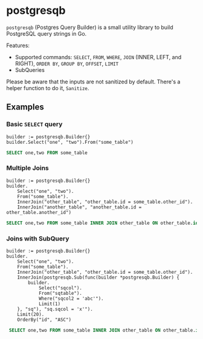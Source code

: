# postgresqb

`postgresqb` (Postgres Query Builder) is a small utility library to build PostgreSQL query strings in Go.

Features:

- Supported commands: `SELECT`, `FROM`, `WHERE`, `JOIN` (INNER, LEFT, and RIGHT), `ORDER BY`, `GROUP BY`, `OFFSET`, `LIMIT`
- SubQueries

Please be aware that the inputs are not sanitized by default. There's a helper function to do it, `Sanitize`.

## Examples

### Basic `SELECT` query

```golang
builder := postgresqb.Builder{}
builder.Select("one", "two").From("some_table")
```

```sql
SELECT one,two FROM some_table
```

### Multiple Joins

```golang
builder := postgresqb.Builder{}
builder.
    Select("one", "two").
    From("some_table").
    InnerJoin("other_table", "other_table.id = some_table.other_id").
	InnerJoin("another_table", "another_table.id = other_table.another_id")
```

```sql
SELECT one,two FROM some_table INNER JOIN other_table ON other_table.id = some_table.other_id INNER JOIN another_table ON another_table.id = other_table.another_id 
```

### Joins with SubQuery

```golang
builder := postgresqb.Builder{}
builder.
    Select("one", "two").
    From("some_table").
    InnerJoin("other_table", "other_table.id = some_table.other_id").
    InnerJoin(postgresqb.Sub(func(builder *postgresqb.Builder) {
        builder.
            Select("sqcol").
            From("sqtable").
            Where("sqcol2 = 'abc'").
            Limit(1)
    }, "sq"), "sq.sqcol = 'x'").
    Limit(20).
    OrderBy("id", "ASC")
```

```sql
 SELECT one,two FROM some_table INNER JOIN other_table ON other_table.id = some_table.other_id INNER JOIN ( SELECT sqcol FROM sqtable WHERE sqcol2 = 'abc' LIMIT 1 ) AS sq ON sq.sqcol = 'x' ORDER BY id ASC LIMIT 20  
```